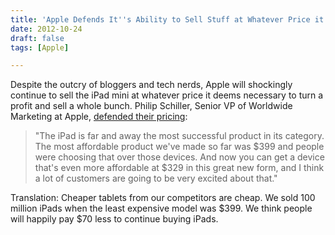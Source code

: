 ```yaml
---
title: 'Apple Defends It''s Ability to Sell Stuff at Whatever Price it Wants To'
date: 2012-10-24
draft: false
tags: [Apple]

---
```


Despite the outcry of bloggers and tech nerds, Apple will shockingly continue to sell the iPad mini at whatever price it deems necessary to turn a profit and sell a whole bunch. Philip Schiller, Senior VP of Worldwide Marketing at Apple, [defended their pricing](http://www.reuters.com/article/2012/10/23/us-apple-schiller-idUSBRE89M1IN20121023):

> "The iPad is far and away the most successful product in its category. The most affordable product we've made so far was $399 and people were choosing that over those devices. And now you can get a device that's even more affordable at $329 in this great new form, and I think a lot of customers are going to be very excited about that."

Translation: Cheaper tablets from our competitors are cheap. We sold 100 million iPads when the least expensive model was $399. We think people will happily pay $70 less to continue buying iPads.